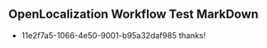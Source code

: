 ## OpenLocalization Workflow Test MarkDown
* 11e2f7a5-1066-4e50-9001-b95a32daf985 
thanks!<!--HONumber=Mar16_HO4-->

